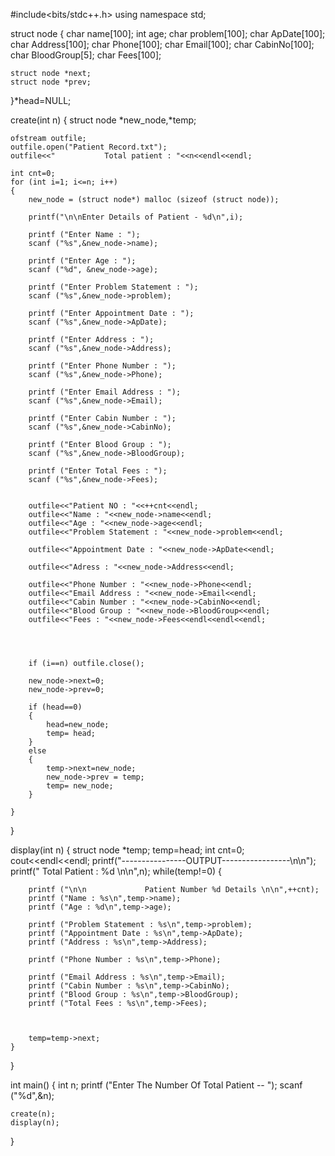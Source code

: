 
#include<bits/stdc++.h>
using namespace std;

struct node
{
    char name[100];
    int age;
    char problem[100];
    char ApDate[100];
    char Address[100];
    char Phone[100];
    char Email[100];
    char CabinNo[100];
    char BloodGroup[5];
    char Fees[100];


    struct node *next;
    struct node *prev;

}*head=NULL;

create(int n)
{
    struct node *new_node,*temp;


    ofstream outfile;
    outfile.open("Patient Record.txt");
    outfile<<"           Total patient : "<<n<<endl<<endl;

    int cnt=0;
    for (int i=1; i<=n; i++)
    {
        new_node = (struct node*) malloc (sizeof (struct node));

        printf("\n\nEnter Details of Patient - %d\n",i);

        printf ("Enter Name : ");
        scanf ("%s",&new_node->name);

        printf ("Enter Age : ");
        scanf ("%d", &new_node->age);

        printf ("Enter Problem Statement : ");
        scanf ("%s",&new_node->problem);

        printf ("Enter Appointment Date : ");
        scanf ("%s",&new_node->ApDate);

        printf ("Enter Address : ");
        scanf ("%s",&new_node->Address);

        printf ("Enter Phone Number : ");
        scanf ("%s",&new_node->Phone);

        printf ("Enter Email Address : ");
        scanf ("%s",&new_node->Email);

        printf ("Enter Cabin Number : ");
        scanf ("%s",&new_node->CabinNo);

        printf ("Enter Blood Group : ");
        scanf ("%s",&new_node->BloodGroup);

        printf ("Enter Total Fees : ");
        scanf ("%s",&new_node->Fees);


        outfile<<"Patient NO : "<<++cnt<<endl;
        outfile<<"Name : "<<new_node->name<<endl;
        outfile<<"Age : "<<new_node->age<<endl;
        outfile<<"Problem Statement : "<<new_node->problem<<endl;

        outfile<<"Appointment Date : "<<new_node->ApDate<<endl;

        outfile<<"Adress : "<<new_node->Address<<endl;

        outfile<<"Phone Number : "<<new_node->Phone<<endl;
        outfile<<"Email Address : "<<new_node->Email<<endl;
        outfile<<"Cabin Number : "<<new_node->CabinNo<<endl;
        outfile<<"Blood Group : "<<new_node->BloodGroup<<endl;
        outfile<<"Fees : "<<new_node->Fees<<endl<<endl<<endl;




        if (i==n) outfile.close();

        new_node->next=0;
        new_node->prev=0;

        if (head==0)
        {
            head=new_node;
            temp= head;
        }
        else
        {
            temp->next=new_node;
            new_node->prev = temp;
            temp= new_node;
        }

    }
}


display(int n)
{
    struct node *temp;
    temp=head;
    int cnt=0;
    cout<<endl<<endl;
    printf("----------------OUTPUT-----------------\n\n");
    printf("              Total Patient : %d \n\n",n);
    while(temp!=0)
    {


        printf ("\n\n             Patient Number %d Details \n\n",++cnt);
        printf ("Name : %s\n",temp->name);
        printf ("Age : %d\n",temp->age);

        printf ("Problem Statement : %s\n",temp->problem);
        printf ("Appointment Date : %s\n",temp->ApDate);
        printf ("Address : %s\n",temp->Address);

        printf ("Phone Number : %s\n",temp->Phone);

        printf ("Email Address : %s\n",temp->Email);
        printf ("Cabin Number : %s\n",temp->CabinNo);
        printf ("Blood Group : %s\n",temp->BloodGroup);
        printf ("Total Fees : %s\n",temp->Fees);



        temp=temp->next;
    }
}


int main()
{
    int n;
    printf ("Enter  The Number Of  Total Patient -- ");
    scanf ("%d",&n);

    create(n);
    display(n);
}
